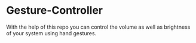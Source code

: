 # Gesture-Controller
With the help of this repo you can control the volume as well as brightness of your system using hand gestures.
